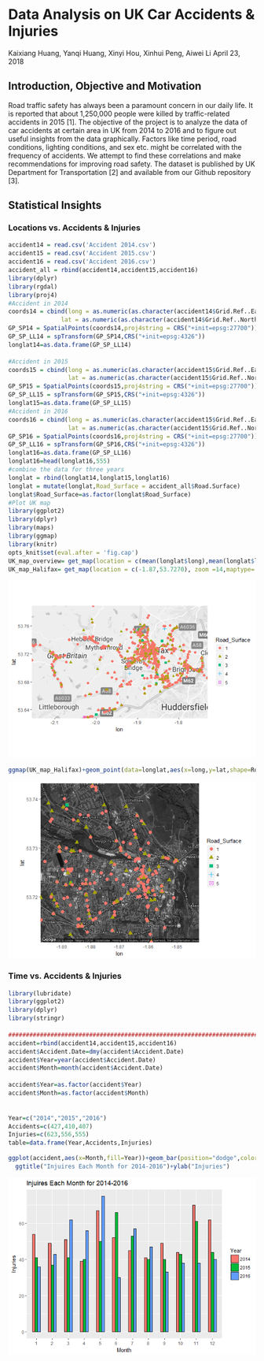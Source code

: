 Data Analysis on UK Car Accidents & Injuries
================
Kaixiang Huang, Yanqi Huang, Xinyi Hou, Xinhui Peng, Aiwei Li
April 23, 2018

Introduction, Objective and Motivation
--------------------------------------

Road traffic safety has always been a paramount concern in our daily life. It is reported that about 1,250,000 people were killed by traffic-related accidents in 2015 \[1\]. The objective of the project is to analyze the data of car accidents at certain area in UK from 2014 to 2016 and to figure out useful insights from the data graphically. Factors like time period, road conditions, lighting conditions, and sex etc. might be correlated with the frequency of accidents. We attempt to find these correlations and make recommendations for improving road safety. The dataset is published by UK Department for Transportation \[2\] and available from our Github repository \[3\].

Statistical Insights
--------------------

### Locations vs. Accidents & Injuries

``` r
accident14 = read.csv('Accident 2014.csv')
accident15 = read.csv('Accident 2015.csv')
accident16 = read.csv('Accident 2016.csv')
accident_all = rbind(accident14,accident15,accident16)
library(dplyr)
library(rgdal)
library(proj4)
#Accident in 2014
coords14 = cbind(long = as.numeric(as.character(accident14$Grid.Ref..Easting)),
               lat = as.numeric(as.character(accident14$Grid.Ref..Northing)))
GP_SP14 = SpatialPoints(coords14,proj4string = CRS("+init=epsg:27700"))
GP_SP_LL14 = spTransform(GP_SP14,CRS("+init=epsg:4326"))
longlat14=as.data.frame(GP_SP_LL14)

#Accident in 2015
coords15 = cbind(long = as.numeric(as.character(accident15$Grid.Ref..Easting)),
                 lat = as.numeric(as.character(accident15$Grid.Ref..Northing)))
GP_SP15 = SpatialPoints(coords15,proj4string = CRS("+init=epsg:27700"))
GP_SP_LL15 = spTransform(GP_SP15,CRS("+init=epsg:4326"))
longlat15=as.data.frame(GP_SP_LL15)
#Accident in 2016 
coords16 = cbind(long = as.numeric(as.character(accident15$Grid.Ref..Easting)),
                 lat = as.numeric(as.character(accident15$Grid.Ref..Northing)))
GP_SP16 = SpatialPoints(coords16,proj4string = CRS("+init=epsg:27700"))
GP_SP_LL16 = spTransform(GP_SP16,CRS("+init=epsg:4326"))
longlat16=as.data.frame(GP_SP_LL16)
longlat16=head(longlat16,555)
#combine the data for three years 
longlat = rbind(longlat14,longlat15,longlat16)
longlat = mutate(longlat,Road_Surface = accident_all$Road.Surface)
longlat$Road_Surface=as.factor(longlat$Road_Surface)
#Plot UK map 
library(ggplot2)
library(dplyr)
library(maps)
library(ggmap)
library(knitr)
opts_knit$set(eval.after = 'fig.cap')
UK_map_overview= get_map(location = c(mean(longlat$long),mean(longlat$lat)), zoom =10,maptype='roadmap', color='bw')
UK_map_Halifax= get_map(location = c(-1.87,53.7270), zoom =14,maptype='hybrid', color='bw')
```

![Figure.1](Report_summary_files/figure-markdown_github/figs-1.png) 

``` r
ggmap(UK_map_Halifax)+geom_point(data=longlat,aes(x=long,y=lat,shape=Road_Surface,color=Road_Surface),size=3)
```

![Figure.2 balalala](Report_summary_files/figure-markdown_github/unnamed-chunk-2-1.png)

### Time vs. Accidents & Injuries

``` r
library(lubridate)
library(ggplot2)
library(dplyr)
library(stringr)

###############################################################################
accident=rbind(accident14,accident15,accident16)
accident$Accident.Date=dmy(accident$Accident.Date)
accident$Year=year(accident$Accident.Date)
accident$Month=month(accident$Accident.Date)

accident$Year=as.factor(accident$Year)
accident$Month=as.factor(accident$Month)


Year=c("2014","2015","2016")
Accidents=c(427,410,407)
Injuries=c(623,556,555)
table=data.frame(Year,Accidents,Injuries)
```

``` r
ggplot(accident,aes(x=Month,fill=Year))+geom_bar(position="dodge",color="black",width=0.5)+
  ggtitle("Injuires Each Month for 2014-2016")+ylab("Injuries")
```

![Figure.3 balalala](Report_summary_files/figure-markdown_github/unnamed-chunk-4-1.png)
